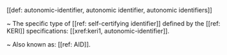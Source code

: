 [[def: autonomic-identifier, autonomic identifier, autonomic identifiers]]

~ The specific type of [[ref: self-certifying identifier]] defined by the [[ref: KERI]] specifications: [[xref:keri1, autonomic-identifier]].

~ Also known as: [[ref: AID]].
